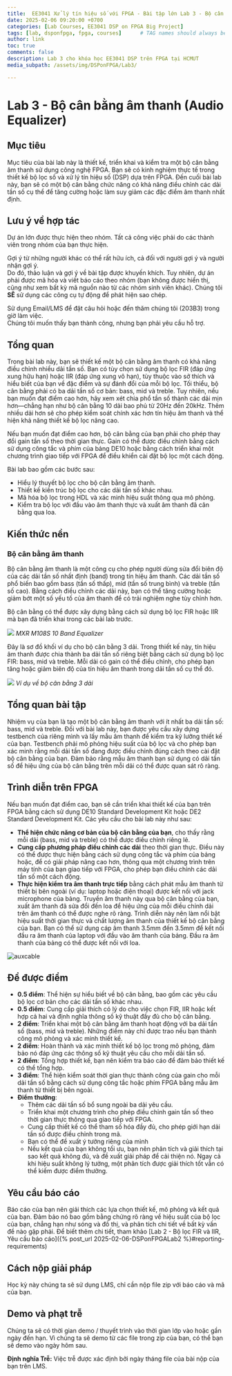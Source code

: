 ```yaml
---
title:  EE3041 Xử lý tín hiệu số với FPGA - Bài tập lớn Lab 3 - Bộ cân bằng âm thanh (Audio Equalizer)
date: 2025-02-06 09:20:00 +0700
categories: [Lab Courses, EE3041 DSP on FPGA Big Project]
tags: [lab, dsponfpga, fpga, courses]      # TAG names should always be lowercase
author: link
toc: true
comments: false
description: Lab 3 cho khóa học EE3041 DSP trên FPGA tại HCMUT
media_subpath: /assets/img/DSPonFPGA/Lab3/

---
```


# Lab 3 - Bộ cân bằng âm thanh (Audio Equalizer)

## Mục tiêu

Mục tiêu của bài lab này là thiết kế, triển khai và kiểm tra một bộ cân bằng âm thanh sử dụng công nghệ FPGA. Bạn sẽ có kinh nghiệm thực tế trong thiết kế bộ lọc số và xử lý tín hiệu số (DSP) dựa trên FPGA. Đến cuối bài lab này, bạn sẽ có một bộ cân bằng chức năng có khả năng điều chỉnh các dải tần số cụ thể để tăng cường hoặc làm suy giảm các đặc điểm âm thanh nhất định.

## Lưu ý về hợp tác

Dự án lớn được thực hiện theo nhóm. Tất cả công việc phải do các thành viên trong nhóm của bạn thực hiện.

Gợi ý từ những người khác có thể rất hữu ích, cả đối với người gợi ý và người nhận gợi ý.  
Do đó, thảo luận và gợi ý về bài tập được khuyến khích. Tuy nhiên, dự án phải được mã hóa và viết báo cáo theo nhóm (bạn không được hiển thị, cũng như xem bất kỳ mã nguồn nào từ các nhóm sinh viên khác). Chúng tôi **SẼ** sử dụng các công cụ tự động để phát hiện sao chép.

Sử dụng Email/LMS để đặt câu hỏi hoặc đến thăm chúng tôi (203B3) trong giờ làm việc.  
Chúng tôi muốn thấy bạn thành công, nhưng bạn phải yêu cầu hỗ trợ.

## Tổng quan

Trong bài lab này, bạn sẽ thiết kế một bộ cân bằng âm thanh có khả năng điều chỉnh nhiều dải tần số. Bạn có tùy chọn sử dụng bộ lọc FIR (đáp ứng xung hữu hạn) hoặc IIR (đáp ứng xung vô hạn), tùy thuộc vào sở thích và hiểu biết của bạn về đặc điểm và sự đánh đổi của mỗi bộ lọc. Tối thiểu, bộ cân bằng phải có ba dải tần số cơ bản: bass, mid và treble. Tuy nhiên, nếu bạn muốn đạt điểm cao hơn, hãy xem xét chia phổ tần số thành các dải mịn hơn—chẳng hạn như bộ cân bằng 10 dải bao phủ từ 20Hz đến 20kHz. Thêm nhiều dải hơn sẽ cho phép kiểm soát chính xác hơn tín hiệu âm thanh và thể hiện khả năng thiết kế bộ lọc nâng cao.

Nếu bạn muốn đạt điểm cao hơn, bộ cân bằng của bạn phải cho phép thay đổi gain tần số theo thời gian thực. Gain có thể được điều chỉnh bằng cách sử dụng công tắc và phím của bảng DE10 hoặc bằng cách triển khai một chương trình giao tiếp với FPGA để điều khiển cài đặt bộ lọc một cách động.

Bài lab bao gồm các bước sau:

- Hiểu lý thuyết bộ lọc cho bộ cân bằng âm thanh.
- Thiết kế kiến trúc bộ lọc cho các dải tần số khác nhau.
- Mã hóa bộ lọc trong HDL và xác minh hiệu suất thông qua mô phỏng.
- Kiểm tra bộ lọc với đầu vào âm thanh thực và xuất âm thanh đã cân bằng qua loa.

## Kiến thức nền

### Bộ cân bằng âm thanh
Bộ cân bằng âm thanh là một công cụ cho phép người dùng sửa đổi biên độ của các dải tần số nhất định (band) trong tín hiệu âm thanh. Các dải tần số phổ biến bao gồm bass (tần số thấp), mid (tần số trung bình) và treble (tần số cao). Bằng cách điều chỉnh các dải này, bạn có thể tăng cường hoặc giảm bớt một số yếu tố của âm thanh để có trải nghiệm nghe tùy chỉnh hơn.

Bộ cân bằng có thể được xây dựng bằng cách sử dụng bộ lọc FIR hoặc IIR mà bạn đã triển khai trong các bài lab trước.

![](mxr-ten-band-eq.jpg)
*MXR M108S 10 Band Equalizer*

Đây là sơ đồ khối ví dụ cho bộ cân bằng 3 dải. Trong thiết kế này, tín hiệu âm thanh được chia thành ba dải tần số riêng biệt bằng cách sử dụng bộ lọc FIR: bass, mid và treble. Mỗi dải có gain có thể điều chỉnh, cho phép bạn tăng hoặc giảm biên độ của tín hiệu âm thanh trong dải tần số cụ thể đó.

![](audio-eq-diagram.svg)
*Ví dụ về bộ cân bằng 3 dải*

## Tổng quan bài tập

Nhiệm vụ của bạn là tạo một bộ cân bằng âm thanh với ít nhất ba dải tần số: bass, mid và treble. Đối với bài lab này, bạn được yêu cầu xây dựng testbench của riêng mình và lấy mẫu âm thanh để kiểm tra kỹ lưỡng thiết kế của bạn. Testbench phải mô phỏng hiệu suất của bộ lọc và cho phép bạn xác minh rằng mỗi dải tần số đang được điều chỉnh đúng cách theo cài đặt bộ cân bằng của bạn. Đảm bảo rằng mẫu âm thanh bạn sử dụng có dải tần số để hiệu ứng của bộ cân bằng trên mỗi dải có thể được quan sát rõ ràng.

## Trình diễn trên FPGA

Nếu bạn muốn đạt điểm cao, bạn sẽ cần triển khai thiết kế của bạn trên FPGA bằng cách sử dụng DE10 Standard Development Kit hoặc DE2 Standard Development Kit. Các yêu cầu cho bài lab này như sau:

- **Thể hiện chức năng cơ bản của bộ cân bằng của bạn**, cho thấy rằng mỗi dải (bass, mid và treble) có thể được điều chỉnh riêng lẻ.
- **Cung cấp phương pháp điều chỉnh các dải** theo thời gian thực. Điều này có thể được thực hiện bằng cách sử dụng công tắc và phím của bảng hoặc, để có giải pháp nâng cao hơn, thông qua một chương trình trên máy tính của bạn giao tiếp với FPGA, cho phép bạn điều chỉnh các dải tần số một cách động.
- **Thực hiện kiểm tra âm thanh trực tiếp** bằng cách phát mẫu âm thanh từ thiết bị bên ngoài (ví dụ: laptop hoặc điện thoại) được kết nối với jack microphone của bảng. Truyền âm thanh này qua bộ cân bằng của bạn, xuất âm thanh đã sửa đổi đến loa để hiệu ứng của mỗi điều chỉnh dải trên âm thanh có thể được nghe rõ ràng. Trình diễn này nên làm nổi bật hiệu suất thời gian thực và chất lượng âm thanh của thiết kế bộ cân bằng của bạn. Bạn có thể sử dụng cáp âm thanh 3.5mm đến 3.5mm để kết nối đầu ra âm thanh của laptop với đầu vào âm thanh của bảng. Đầu ra âm thanh của bảng có thể được kết nối với loa.

![auxcable](cable.png)

## Để được điểm

- **0.5 điểm**: Thể hiện sự hiểu biết về bộ cân bằng, bao gồm các yêu cầu bộ lọc cơ bản cho các dải tần số khác nhau. 
- **0.5 điểm**: Cung cấp giải thích có lý do cho việc chọn FIR, IIR hoặc kết hợp cả hai và định nghĩa thông số kỹ thuật đầy đủ cho bộ cân bằng.
- **2 điểm**: Triển khai một bộ cân bằng âm thanh hoạt động với ba dải tần số (bass, mid và treble). Những điểm này chỉ được trao nếu bạn thành công mô phỏng và xác minh thiết kế.
- **2 điểm**: Hoàn thành và xác minh thiết kế bộ lọc trong mô phỏng, đảm bảo nó đáp ứng các thông số kỹ thuật yêu cầu cho mỗi dải tần số.
- **2 điểm**: Tổng hợp thiết kế, bạn nên kiểm tra báo cáo để đảm bảo thiết kế có thể tổng hợp.
- **3 điểm**: Thể hiện kiểm soát thời gian thực thành công của gain cho mỗi dải tần số bằng cách sử dụng công tắc hoặc phím FPGA bằng mẫu âm thanh từ thiết bị bên ngoài.
- **Điểm thưởng**:
  - Thêm các dải tần số bổ sung ngoài ba dải yêu cầu.
  - Triển khai một chương trình cho phép điều chỉnh gain tần số theo thời gian thực thông qua giao tiếp với FPGA.
  - Cung cấp thiết kế có thể tham số hóa đầy đủ, cho phép giới hạn dải tần số được điều chỉnh trong mã.
  - Bạn có thể đề xuất ý tưởng riêng của mình
  - Nếu kết quả của bạn không tối ưu, bạn nên phân tích và giải thích tại sao kết quả không đủ, và đề xuất giải pháp để cải thiện nó. Ngay cả khi hiệu suất không lý tưởng, một phân tích được giải thích tốt vẫn có thể kiếm được điểm thưởng.

## Yêu cầu báo cáo

Báo cáo của bạn nên giải thích các lựa chọn thiết kế, mô phỏng và kết quả của bạn. Đảm bảo nó bao gồm bằng chứng rõ ràng về hiệu suất của bộ lọc của bạn, chẳng hạn như sóng và đồ thị, và phân tích chi tiết về bất kỳ vấn đề nào gặp phải. Để biết thêm chi tiết, tham khảo [Lab 2 - Bộ lọc FIR và IIR, Yêu cầu báo cáo]({% post_url 2025-02-06-DSPonFPGALab2 %}#reporting-requirements)

## Cách nộp giải pháp

Học kỳ này chúng ta sẽ sử dụng LMS, chỉ cần nộp file zip với báo cáo và mã của bạn.

## Demo và phạt trễ

Chúng ta sẽ có thời gian demo / thuyết trình vào thời gian lớp vào hoặc gần ngày đến hạn. Vì chúng ta sẽ demo từ các file trong zip của bạn, có thể bạn sẽ demo vào ngày hôm sau.

**Định nghĩa Trễ:** Việc trễ được xác định bởi ngày tháng file của bài nộp của bạn trên LMS.
